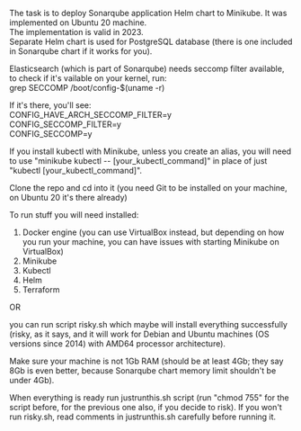 The task is to deploy Sonarqube application Helm chart to Minikube. It was implemented on Ubuntu 20 machine.<br>
The implementation is valid in 2023.<br>
Separate Helm chart is used for PostgreSQL database (there is one included in Sonarqube chart if it works for you).

Elasticsearch (which is part of Sonarqube) needs seccomp filter available, to check if it's vailable on your kernel, run:<br>
grep SECCOMP /boot/config-$(uname -r)

If it's there, you'll see:<br>
CONFIG_HAVE_ARCH_SECCOMP_FILTER=y<br>
CONFIG_SECCOMP_FILTER=y<br>
CONFIG_SECCOMP=y<br>

If you install kubectl with Minikube, unless you create an alias, you will need to use "minikube kubectl -- [your_kubectl_command]" in place of just "kubectl [your_kubectl_command]".

Clone the repo and cd into it (you need Git to be installed on your machine, on Ubuntu 20 it's there already)

To run stuff you will need installed:

1. Docker engine (you can use VirtualBox instead, but depending on how you run your machine, you can have issues with starting Minikube on VirtualBox)
2. Minikube
3. Kubectl
5. Helm
6. Terraform

OR

you can run script risky.sh which maybe will install everything successfully
(risky, as it says, and it will work for Debian and Ubuntu machines (OS versions since 2014) with AMD64 processor architecture).

Make sure your machine is not 1Gb RAM (should be at least 4Gb; they say 8Gb is even better, because Sonarqube chart memory limit shouldn't be under 4Gb).

When everything is ready run justrunthis.sh script (run "chmod 755" for the script before, for the previous one also, if you decide to risk).
If you won't run risky.sh, read comments in justrunthis.sh carefully before running it.

